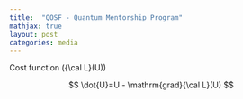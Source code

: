 ```yaml
---
title:  "QOSF - Quantum Mentorship Program"
mathjax: true
layout: post
categories: media
---
```


Cost function \({\cal L}(U)\)

$$ \dot{U}=U - \mathrm{grad}{\cal L}(U) $$
